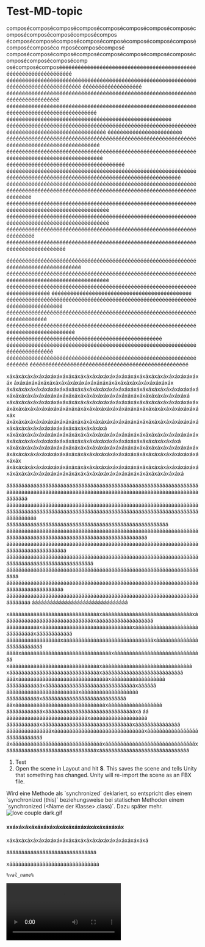# Test-MD-topic

composécomposécomposécomposécomposécomposécomposécomposécomposécomposécomposécomposécompos
écomposécomposécomposécomposécomposécomposécomposécomposécomposécomposéco
mposécomposécomposé
composécomposécomposécomposécomposécomposécomposécomposécomposécomposécomposécomp
osécomposécomposééééééééééééééééééééééééééééééééééééééééééééééééééééééééééééééééé
ééééééééééééééééééééééééééééééééééééééééééééééééééééééééééééééééééééééééééééééééééééé
ééééééééééééééééééé
éééééééééééééééééééééééééééééééééééééééééééééééééééééééééééééééééééééééééééééé
éééééééééééééééééééééééééééééééééééééééééééééééééééééééééééééééééééééééééééééééééééééééééé
ééééééééééééééééééééééééééééééééééééééééééééééééééééé
ééééééééééééééééééééééééééééééééééééééééééééééééééééééééééééééééééééééééééééééééééééééééééééé
éééééééééééééééééééééééé
ééééééééééééééééééééééééééééééééééééééééééééééééééééééééééééééééééééééééééééééééééééééééééé
éééééééééééééééééééééééééééééééééééééééééééééééééééééééééééééééééééééééééééééééééééééééééééé
éééééééééééééééééééééééééééééééééééééé
ééééééééééééééééééééééééééééééééééééééééééééééééééééééééééééééééééééééééééééééééééééééééééééééééééééééééééééééééééééé
éééééééééééééééééééééééééééééééééééééééééééééééééééééééééééééééééééééééééééééééééééééééééééééééééééééééééééééééééééééééééééééééééé
éééééééééééééééééééééééééééééééééééééééééééééééééééééééééééééééééééééééééééééééééééééééééééééé
éééééééééééééééééééééééééééééééééééééééééééééééééééééééééééééééééééééééééééééééééééééééééééééé
éééééééééééééééééééééééééééééééééééééééééééééééééééééééééééééééééééééé
éééééééééééééééééééééééééééééééééééééééééééééééééééééééééééééééééééééééééééééééé

ééééééééééééééééééééééééééééééééééééééééééééééééééééééééééééééééééééééééééééééééééééé
éééééééééééééééééééééééééééééééééééééééééééééééééééééééééééééééééééééééééééééééééééééééééééééé
ééééééééééééééééééééééééééééééééééééééééééééééééééééééééééééééééééééééééééé
ééééééééééééééééééééééééééééééééééééééééééééé
ééééééééééééééééééééééééééééééééééééééééééééééééééééééééééééééééééééééééééééééé
éééééééééééééééééééééééééééééééééééééééééééééééééééééééééééééééééééééééééé
ééééééééééééééééééééééééééééééééééééééééééééééééééééééééééééééééééééééééééééééééééé
éééééééééééééééééééééééééééééééééééééééééééééééééé
éééééééééééééééééééééééééééééééééééééééééééééééééééééééééééééééééééééééééééé
éééééééééééééééééééééééééééééééééééééééééééééééééééééééééééééééééééé
ééééééééééééééééééééééééééééééééééééééééééééééééééé

xáxáxáxáxáxáxáxáxáxáxáxáxáxáxáxáxáxáxáxáxáxáxáxáxáxáxáxáxáxáxáxáxáx
áxáxáxáxáxáxáxáxáxáxáxáxáxáxáxáxáxáxáxáxáxáxáxáxáxáxáx
áxáxáxáxáxáxáxáxáxáxáxáxáxáxáxáxáxáxáxáxáxáxáxáxáxáxáxáxáxáxáxáxáxáxáxáxáxáxáxáxáxáxáxáxáxáxáxáxáxáxáxáxáxáxáxáxáxáxáxáxáxáxáxá
xáxáxáxáxáxáxáxáxáxáxáxáxáxáxáxáxáxáxáxáxáxáxáxáxáxáxáxáxáxáxáxáxáxáxáxáxáxáxáxáxáxáxáxáxáxáxáxáxáxáxáxáxáxáxáxáxáxáxáxáxáxáxáxáxáxáx
áxáxáxáxáxáxáxáxáxáxáxáxáxáxáxáxáxáxáxáxáxáxáxáxáxáxáxáxáxáxáxáxáxáxáxáxáxáxáxáxáxáxáxáxáxáxáxáxáxá
xáxáxáxáxáxáxáxáxáxáxáxáxáxáxáxáxáxáxáxáxáxáxáxáxáxáxáxáxáxáxáxáxáxáxáxáxáxáxáxáxáxáxáxáxáxáxáxáxáxáxáxáxáxáxáxáxáxáxáxáxáxá
xáxáxáxáxáxáxáxáxáxáxáxáxáxáxáxáxáxáxáxáxáxáxáxáxáxáxáxáxáxáxáxáxáxáxáxáxáxáxáxáxáxáxáxáxáxáxáxáxáxáxáxáxáxáxáxáxáxáxáxáxáxáxáxáxáxáxáx
áxáxáxáxáxáxáxáxáxáxáxáxáxáxáxáxáxáxáxáxáxáxáxáxáxáxáxáxáxáxáxáxáxáxáxáxáxáxáxáxáxáxáxáxáxáxáxáxáxáxáxáxáxáxáxáxáxáxáxáxáxáxá

ááááááááááááááááááááááááááááááááááááááááááááááááááááááááááááááááááááááááááááááááááááááááááááááááááááááááááááááááááááááááááááááááááááááá
áááááááááááááááááááááááááááááááááááááááááááááááááááááááááááááááááááááááááááááááááááááááááááááááááááááááááááááááááááááááááááááááááááááááááá
áááááááááááááááááááááááááááááááááááááááááááááááááááááá
ááááááááááááááááááááááááááááááááááááááááááááááááááááááááááááááááááááááááááááááááááááááááááááááááááááááááááááááá
áááááááááááááááááááááááááááááááááááááááááááááááááááááááááááááááááááááááááááááááááááá
ááááááááááááááááááááááááááááááááááááááááááááááááááááááááááááááááááááááááááááááááááááááááááááá
áááááááááááááááááááááááááááááááááááááááááááááááááááááááááááááááááááá
ááááááááááááááááááááááááááááááááááááááááááááááááááááááááááááááááááááááááááááááááááá
áááááááááááááááááááááááááááááááááááááááááááááááááááááááááááááááááááááááá
áááááááááááááááááááááááááááááááá

xááááááááááááááááááááááááááááááxááááááááááááááááááááááááááááááxááááááááááááááááááááááááááááááxááááááááááááááááááá
áááááááááááxááááááááááááááááááááááááááááááxááááááááááááááááááááááááááááááxáááááááááááá
ááááááááááááááááááxááááááááááááááááááááááááááááááxáááááááááááááááááááááááááá
ááááxááááááááááááááááááááááááááááááxáááááááááááááááááááááááááááááá
xááááááááááááááááááááááááááááááxáááááááááááááááááááááááááááááá
xááááááááááááááááááááááááááááááxááááááááááááááááááááááááááá
áááxááááááááááááááááááááááááááááááxáááááááááááááááááá
ááááááááááááxááááááááááááááááááááááááááááááxáááááá
ááááááááááááááááááááááááxááááááááááááááááááá
áááááááááááxáááááááááááááááááááááááááááá
ááxááááááááááááááááááááááááááááááxáááááááááááááááááá
ááááááááááááxááááááááááááááááááááááááááááááxá áá
áááááááááááááááááááááááááááxááááááááááááááááááá
áááááááááááxááááááááááááááááááááááááááááááxááááááááááááááá
áááááááááááááááxááááááááááááááááááááááááááááááxááááááááááááááááááááááááááááá
áxááááááááááááááááááááááááááááááxááááááááááááááááááááááááááááááxááááááááááááááááááááááááááááááxáááááááááááááááááááááááááááááá

1. Test
2. Open the scene in Layout and hit <shortcut>**S**</shortcut>. This saves the scene and tells Unity that something has changed. Unity will re-import the scene as an FBX file.

<secondary-label ref="2023.3"/>

<note>
    Wird eine Methode als `synchronized` deklariert, so entspricht dies einem `synchronized (this)` beziehungsweise bei statischen Methoden einem `synchronized (&lt;Name der Klasse&gt;.class)`. Dazu später mehr.
</note>

<img src="love%20couple%20dark.gif" alt="love couple dark.gif" ignore-vars="true"/>

#### xxáxáxáxáxáxáxáxáxáxáxáxáxáxáxáxáxáxáx

xáxáxáxáxáxáxáxáxáxáxáxáxáxáxáxáxáxáxáxáxáxáxáxá

áááááááááááááááááááááááááááááá

xáááááááááááááááááááááááááááááá

<var name="val_name" value="{name}" instance="!dcv"/>

<code>%val_name%</code>

<video src="test.mp4"/>

<video src="goLand.mp4"/>

## Title

{style="narrow"}
Vanilla JS
: See section for more details.
